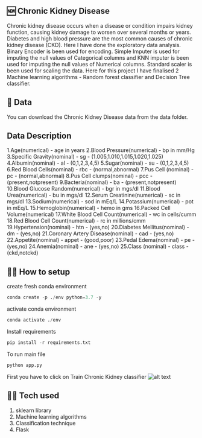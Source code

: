 ## 🆕 Chronic Kidney Disease
Chronic kidney disease occurs when a disease or condition impairs kidney function, causing kidney damage to worsen over several months or years. Diabetes and high blood pressure are the most common causes of chronic kidney disease (CKD). Here I have done the exploratory data analysis. Binary Encoder is been used for encoding. Simple Imputer is used for imputing the null values of Categorical columns and KNN imputer is been used for imputing the null values of Numerical columns. Standard scaler is been used for scaling the data. Here for this project I have finalised 2 Machine learning algorithms - Random forest classifier and Decision Tree classifier. 

## 💽 Data
You can download the Chronic Kidney Disease data from the data folder.

## Data Description
1.Age(numerical) - age in years
2.Blood Pressure(numerical) - bp in mm/Hg
3.Specific Gravity(nominal) - sg - (1.005,1.010,1.015,1.020,1.025)
4.Albumin(nominal) - al - (0,1,2,3,4,5)
5.Sugar(nominal) - su - (0,1,2,3,4,5)
6.Red Blood Cells(nominal) - rbc - (normal,abnormal)
7.Pus Cell (nominal) - pc - (normal,abnormal)
8.Pus Cell clumps(nominal) - pcc - (present,notpresent)
9.Bacteria(nominal) - ba - (present,notpresent)
10.Blood Glucose Random(numerical) - bgr in mgs/dl
11.Blood Urea(numerical) - bu in mgs/dl
12.Serum Creatinine(numerical) - sc in mgs/dl
13.Sodium(numerical) - sod in mEq/L
14.Potassium(numerical) - pot in mEq/L
15.Hemoglobin(numerical) - hemo in gms
16.Packed Cell Volume(numerical)
17.White Blood Cell Count(numerical) - wc in cells/cumm
18.Red Blood Cell Count(numerical) - rc in millions/cmm
19.Hypertension(nominal) - htn - (yes,no)
20.Diabetes Mellitus(nominal) - dm - (yes,no)
21.Coronary Artery Disease(nominal) - cad - (yes,no)
22.Appetite(nominal) - appet - (good,poor)
23.Pedal Edema(nominal) - pe - (yes,no)
24.Anemia(nominal) - ane - (yes,no)
25.Class (nominal) - class - (ckd,notckd)

## 🧑‍💻 How to setup
create fresh conda environment
```python
conda create -p ./env python=3.7 -y
```
activate conda environment
```python
conda activate ./env
```
Install requirements
```python
pip install -r requirements.txt
```
To run main file
```python
python app.py
```
First you have to click on Train Chronic Kidney classifier
![alt text]()


## 🧑‍💻 Tech used
1. sklearn library
2. Machine learning algorithms
3. Classification technique
4. Flask